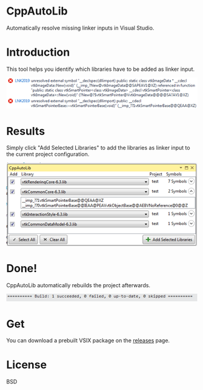 # CppAutoLib

Automatically resolve missing linker inputs in Visual Studio.

# Introduction

This tool helps you identify which libraries have to be added as linker input.

![Unresolved symbols](errors.png)

# Results

Simply click "Add Selected Libraries" to add the libraries as linker input to the current project configuration.

![Results](results.png)

# Done!

CppAutoLib automatically rebuilds the project afterwards.

![Successful build](happybuild.png)

# Get

You can download a prebuilt VSIX package on the [releases](https://github.com/Qgel/CppAutoLib/releases) page.

# License

BSD
